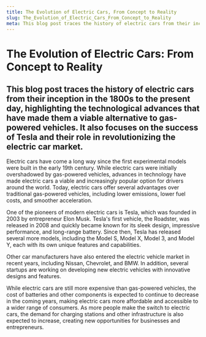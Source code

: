 ```yaml
---
title: The Evolution of Electric Cars, From Concept to Reality
slug: The_Evolution_of_Electric_Cars_From_Concept_to_Reality
meta: This blog post traces the history of electric cars from their inception in the 1800s to the present day, highlighting the technological advances that have made them a viable alternative to gas-powered vehicles. It also focuses on the success of Tesla and their role in revolutionizing the electric car market.
---
```


# The Evolution of Electric Cars: From Concept to Reality

## This blog post traces the history of electric cars from their inception in the 1800s to the present day, highlighting the technological advances that have made them a viable alternative to gas-powered vehicles. It also focuses on the success of Tesla and their role in revolutionizing the electric car market.

Electric cars have come a long way since the first experimental models were built in the early 19th century. While electric cars were initially overshadowed by gas-powered vehicles, advances in technology have made electric cars a viable and increasingly popular option for drivers around the world. Today, electric cars offer several advantages over traditional gas-powered vehicles, including lower emissions, lower fuel costs, and smoother acceleration.

One of the pioneers of modern electric cars is Tesla, which was founded in 2003 by entrepreneur Elon Musk. Tesla's first vehicle, the Roadster, was released in 2008 and quickly became known for its sleek design, impressive performance, and long-range battery. Since then, Tesla has released several more models, including the Model S, Model X, Model 3, and Model Y, each with its own unique features and capabilities.

Other car manufacturers have also entered the electric vehicle market in recent years, including Nissan, Chevrolet, and BMW. In addition, several startups are working on developing new electric vehicles with innovative designs and features.

While electric cars are still more expensive than gas-powered vehicles, the cost of batteries and other components is expected to continue to decrease in the coming years, making electric cars more affordable and accessible to a wider range of consumers. As more people make the switch to electric cars, the demand for charging stations and other infrastructure is also expected to increase, creating new opportunities for businesses and entrepreneurs.
